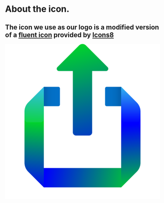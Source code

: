 # About the icon.
The icon we use as our logo is a modified version of a [fluent icon](https://icons8.com/icon/Ike9AXWbZ5jm/share-rounded) provided by [Icons8](https://icons8.com)
---
![Image](final.png)